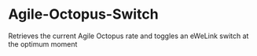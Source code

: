 # Agile-Octopus-Switch
Retrieves the current Agile Octopus rate and toggles an eWeLink switch at the optimum moment
